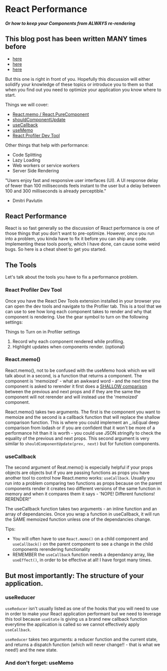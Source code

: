 # React Performance
##### Or how to keep your Components from ALWAYS re-rendering
## This blog post has been written MANY times before
* [here](https://reactjs.org/docs/optimizing-performance.html#profiling-components-with-the-chrome-performance-tab)
* [here](https://www.smashingmagazine.com/2020/07/methods-performance-react-apps/)
* [here](https://dmitripavlutin.com/use-react-memo-wisely/) 

But this one is right in front of you. Hopefully this discussion will either solidify your knowledge of these topics or introduce you to them so that when you find out you need to optimize your application you know where to start. 

Things we will cover:

* [React.memo / React.PureComponent ](https://nodejs.org)
* [shouldComponentUpdate](https://reactjs.org/docs/react-component.html#shouldcomponentupdate)
* [useCallback](https://reactjs.org/docs/react-component.html#shouldcomponentupdate)
* [useMemo](https://reactjs.org/docs/hooks-reference.html#usememo)
* [React Profiler Dev Tool](https://reactjs.org/blog/2018/09/10/introducing-the-react-profiler.html)


Other things that help with performance:

* Code Splitting 
* Lazy Loading
* Web workers or service workers
* Server Side Rendering

"Users enjoy fast and responsive user interfaces (UI). A UI response delay of fewer than 100 milliseconds feels instant to the user but a delay between 100 and 300 milliseconds is already perceptible."

- Dmitri Pavlutin

## React Performance

React is so fast generally so the discussion of React performance is one of those things that you don't want to pre-optimize. However, once you run into a problem, you kinda have to fix it before you can ship any code. Implementing these tools poorly, which I have done, can cause some weird bugs. So here is a cheat sheet to get you started. 

## The Tools

Let's talk about the tools you have to fix a performance problem. 

### React Profiler Dev Tool

Once you have the React Dev Tools extension installed in your browser you can open the dev tools and navigate to the Profiler tab. This is a tool that we can use to see how long each component takes to render and why that component is rendering. Use the gear symbol to turn on the following settings:

Things to Turn on in Profiler settings 
1. Record why each component rendered while profiling.
2. Highlight updates when components render. (optional)

### React.memo()

React.memo(), not to be confused with the useMemo hook which we will talk about in a second, is a function that returns a component. The component is 'memoized' - what an awkward word - and the next time the component is asked to rerender it first does a [SHALLOW comparison](https://github.com/facebook/react/blob/v16.8.6/packages/shared/shallowEqual.js) between the previous and next props and if they are the same the component will not rerender and will instead use the 'memoized' component. 

React.memo() takes two arguments. The first is the component you want to memoize and the second is a callback function that will replace the shallow comparison function. This is where you could implement an _.isEqual deep comparison from lodash or if you are confident that it won't be more of a performance hit than it is worth - you could use JSON.stringify to check the equality of the previous and next props. This second argument is very similar to `shouldComponentUpdate(prev, next)` but for function components. 

### useCallback

The second argument of Reat.memo() is especially helpful if your props objects are objects but if you are passing functions as props you have another tool to control how React.memo works: `useCallback`. Usually you run into a problem comparing two functions as props because on the parent components render it creates two different versions of the same function in memory and when it compares them it says - 'NOPE! Different functions! RERENDER!"

The useCallback function takes two arguments - an inline function and an array of dependancies.  Once you wrap a function in useCallback, it will run the SAME memoized function unless one of the dependancies change. 

Tips:
- You will often have to use `React.memo()` on a child component and `useCallback()` on the parent component to see a change in the child components rerendering functionality
- REMEMBER the `useCallback` function needs a dependancy array, like `useEffect()`, in order to be effective at all! I have forgot many times. 

## But most importantly: The structure of your application.

### useReducer

`useReducer` isn't usually listed as one of the hooks that you will need to use in order to make your React application performant but we need to leverage this tool because `useState` is giving us a brand new callback function everytime the application is called so we cannot effectively apply `useCallback`.

`useReducer` takes two arguments: a reducer function and the current state, and returns a dispatch function (which will never change!! - that is what we need!) and the new state. 

### And don't forget: useMemo